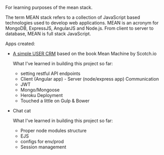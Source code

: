 For learning purposes of the mean stack.

The term MEAN stack refers to a collection of JavaScript based technologies used to develop web applications. MEAN is an acronym for MongoDB, ExpressJS, AngularJS and Node.js. From client to server to database, MEAN is full stack JavaScript. 

Apps created:

<ul>
	<li>
	<a target="_blank" href="https://user-crm--2016.herokuapp.com/"> A simple USER CRM</a> based on the book Mean Machine by Scotch.io
		<p> What I've learned in building this project so far:
			<ul>
				<li>setting restful API endpoints</li>
				<li>Client (Angular app) - Server (node/express app) Communication</li>
				<li>JWT</li>
				<li>Mongo/Mongoose</li>
				<li>Heroku Deployment</li>
				<li>Touched a little on Gulp & Bower</li>
			</ul>
		</p>
	</li>
	<li>Chat cat
		<p> What I've learned in building this project so far:
			<ul>
				<li>Proper node modules structure</li>
				<li>EJS</li>
				<li>configs for env/prod</li>
				<li>Session management</li>
			</ul>
		</p>
	</li>
</ul>
 



